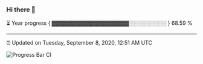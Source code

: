 ### Hi there 👋

⏳ Year progress { ▓▓▓▓▓▓▓▓▓▓▓▓▓▓▓▓▓▓▓▓░░░░░░░░░░ } 68.59 %

---

⏰ Updated on Tuesday, September 8, 2020, 12:51 AM UTC

![Progress Bar CI](https://github.com/arthurbuhl/arthurbuhl/workflows/Progress%20Bar%20CI/badge.svg)
